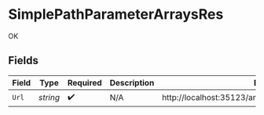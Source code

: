 # SimplePathParameterArraysRes

OK


## Fields

| Field                                                     | Type                                                      | Required                                                  | Description                                               | Example                                                   |
| --------------------------------------------------------- | --------------------------------------------------------- | --------------------------------------------------------- | --------------------------------------------------------- | --------------------------------------------------------- |
| `Url`                                                     | *string*                                                  | :heavy_check_mark:                                        | N/A                                                       | http://localhost:35123/anything/pathParams/arr/test,test2 |